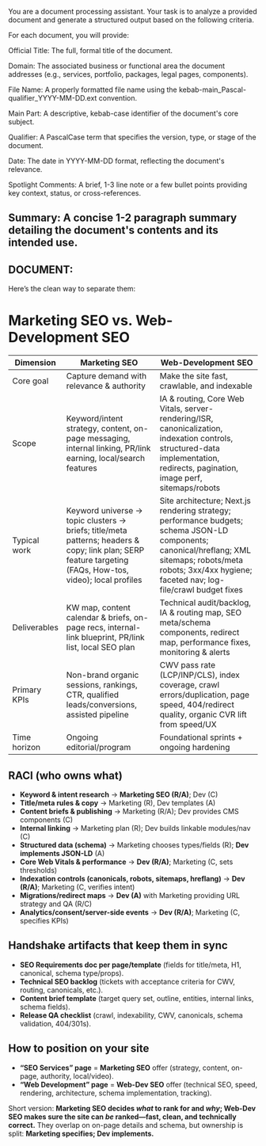 You are a document processing assistant. Your task is to analyze a provided document and generate a structured output based on the following criteria.

For each document, you will provide:

Official Title: The full, formal title of the document.

Domain: The associated business or functional area the document addresses (e.g., services, portfolio, packages, legal pages, components).

File Name: A properly formatted file name using the kebab-main_Pascal-qualifier_YYYY-MM-DD.ext convention.

Main Part: A descriptive, kebab-case identifier of the document's core subject.

Qualifier: A PascalCase term that specifies the version, type, or stage of the document.

Date: The date in YYYY-MM-DD format, reflecting the document's relevance.

Spotlight Comments: A brief, 1-3 line note or a few bullet points providing key context, status, or cross-references.

Summary: A concise 1-2 paragraph summary detailing the document's contents and its intended use.
---
DOCUMENT:
---

Here’s the clean way to separate them:

# Marketing SEO vs. Web-Development SEO

| Dimension    | **Marketing SEO**                                                                                                                                         | **Web-Development SEO**                                                                                                                                                                                        |
| ------------ | --------------------------------------------------------------------------------------------------------------------------------------------------------- | -------------------------------------------------------------------------------------------------------------------------------------------------------------------------------------------------------------- |
| Core goal    | Capture demand with relevance & authority                                                                                                                 | Make the site fast, crawlable, and indexable                                                                                                                                                                   |
| Scope        | Keyword/intent strategy, content, on-page messaging, internal linking, PR/link earning, local/search features                                             | IA & routing, Core Web Vitals, server-rendering/ISR, canonicalization, indexation controls, structured-data implementation, redirects, pagination, image perf, sitemaps/robots                                 |
| Typical work | Keyword universe → topic clusters → briefs; title/meta patterns; headers & copy; link plan; SERP feature targeting (FAQs, How-tos, video); local profiles | Site architecture; Next.js rendering strategy; performance budgets; schema JSON-LD components; canonical/hreflang; XML sitemaps; robots/meta robots; 3xx/4xx hygiene; faceted nav; log-file/crawl budget fixes |
| Deliverables | KW map, content calendar & briefs, on-page recs, internal-link blueprint, PR/link list, local SEO plan                                                    | Technical audit/backlog, IA & routing map, SEO meta/schema components, redirect map, performance fixes, monitoring & alerts                                                                                    |
| Primary KPIs | Non-brand organic sessions, rankings, CTR, qualified leads/conversions, assisted pipeline                                                                 | CWV pass rate (LCP/INP/CLS), index coverage, crawl errors/duplication, page speed, 404/redirect quality, organic CVR lift from speed/UX                                                                        |
| Time horizon | Ongoing editorial/program                                                                                                                                 | Foundational sprints + ongoing hardening                                                                                                                                                                       |

## RACI (who owns what)

* **Keyword & intent research** → **Marketing SEO (R/A)**; Dev (C)
* **Title/meta rules & copy** → Marketing (R), Dev templates (A)
* **Content briefs & publishing** → Marketing (R/A); Dev provides CMS components (C)
* **Internal linking** → Marketing plan (R); Dev builds linkable modules/nav (C)
* **Structured data (schema)** → Marketing chooses types/fields (R); **Dev implements JSON-LD** (A)
* **Core Web Vitals & performance** → **Dev (R/A)**; Marketing (C, sets thresholds)
* **Indexation controls (canonicals, robots, sitemaps, hreflang)** → **Dev (R/A)**; Marketing (C, verifies intent)
* **Migrations/redirect maps** → **Dev (A)** with Marketing providing URL strategy and QA (R/C)
* **Analytics/consent/server-side events** → **Dev (R/A)**; Marketing (C, specifies KPIs)

## Handshake artifacts that keep them in sync

* **SEO Requirements doc per page/template** (fields for title/meta, H1, canonical, schema type/props).
* **Technical SEO backlog** (tickets with acceptance criteria for CWV, routing, canonicals, etc.).
* **Content brief template** (target query set, outline, entities, internal links, schema fields).
* **Release QA checklist** (crawl, indexability, CWV, canonicals, schema validation, 404/301s).

## How to position on your site

* **“SEO Services” page** = **Marketing SEO** offer (strategy, content, on-page, authority, local/video).
* **“Web Development” page** = **Web-Dev SEO** offer (technical SEO, speed, rendering, architecture, schema implementation, tracking).

Short version: **Marketing SEO decides *what* to rank for and *why*; Web-Dev SEO makes sure the site can *be* ranked—fast, clean, and technically correct.** They overlap on on-page details and schema, but ownership is split: **Marketing specifies; Dev implements.**
